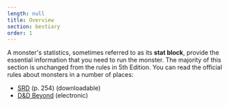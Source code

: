 ```yaml
---
length: null
title: Overview
section: bestiary
order: 1
---
```

A monster's statistics, sometimes referred to as its __stat block__, provide the essential information that you need to run
the monster. The majority of this section is unchanged from the rules in 5th Edition. You can read the official rules
about monsters in a number of places:

- [SRD](https://media.wizards.com/2016/downloads/DND/PlayerBasicRulesV03.pdf) (p. 254) (downloadable)
- [D&D Beyond](https://www.dndbeyond.com/compendium/rules/basic-rules/monsters#Monsters) (electronic)
